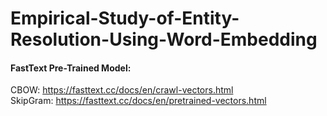 # Empirical-Study-of-Entity-Resolution-Using-Word-Embedding


#### FastText Pre-Trained Model:
CBOW: https://fasttext.cc/docs/en/crawl-vectors.html  
SkipGram: https://fasttext.cc/docs/en/pretrained-vectors.html  
